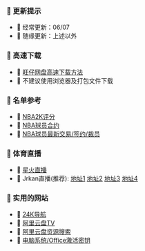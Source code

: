 ### 🏀 更新提示
- 🎈 经常更新：06/07
- 🎈 随缘更新：上述以外

### 🏀 高速下载
- 🎈 [旺仔网盘高速下载方法](https://aliyundrive.com/s/HqemaxuJvnW)
- 🎈 不建议使用浏览器及打包文件下载

### 🏀 名单参考
- 🎈 [NBA2K评分](https://www.2kratings.com/)
- 🎈 [NBA球员合约](https://www.spotrac.com/nba/)
- 🎈 [NBA球员最新交易/签约/裁员](https://www.nba.com/players/transactions)

### 🏀 体育直播
- 🎈 [星火直播](https://xhzb.tw/)
- 🎈 Jrkan直播(推荐): [地址1](http://jrsbxj.com/) [地址2](http://jrkankan.com/) [地址3](http://jrkan365.com/) [地址4](http://jryyds.com/) 

### 🏀 实用的网站
- 🎈 [24K导航](https://www.24kdh.com/)
- 🎈 [阿里云盘TV](https://aliyunpantv.gitlab.io/download.html)
- 🎈 [阿里云盘资源搜索](https://zhaoziyuan.la/)
- 🎈 [电脑系统/Office激活密钥](https://webact.185.hk/sharedkey.php)
